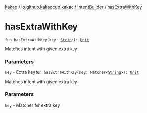 [kakao](../../index.md) / [io.github.kakaocup.kakao](../index.md) / [IntentBuilder](index.md) / [hasExtraWithKey](./has-extra-with-key.md)

# hasExtraWithKey

`fun hasExtraWithKey(key: `[`String`](https://kotlinlang.org/api/latest/jvm/stdlib/kotlin/-string/index.html)`): `[`Unit`](https://kotlinlang.org/api/latest/jvm/stdlib/kotlin/-unit/index.html)

Matches intent with given extra key

### Parameters

`key` - Extra key`fun hasExtraWithKey(key: Matcher<`[`String`](https://kotlinlang.org/api/latest/jvm/stdlib/kotlin/-string/index.html)`>): `[`Unit`](https://kotlinlang.org/api/latest/jvm/stdlib/kotlin/-unit/index.html)

Matches intent with given extra key

### Parameters

`key` - Matcher for extra key